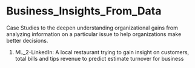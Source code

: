 # Business_Insights_From_Data
Case Studies to the deepen understanding organizational gains from analyzing information on a particular issue to help organizations make better decisions.
  
1. ML_2-LinkedIn: A local restaurant trying to gain insight on customers, total bills and tips revenue to predict estimate turnover for business
